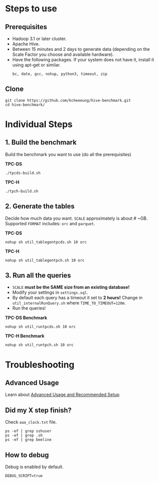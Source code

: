 # Steps to use

## Prerequisites
- Hadoop 3.1 or later cluster.
- Apache Hive.
- Between 15 minutes and 2 days to generate data (depending on the Scale Factor you choose and available hardware).
- Have the following packages. If your system does not have it, install it using apt-get or similar.
    ```
    bc, date, gcc, nohup, python3, timeout, zip
    ```

## Clone
```
git clone https://github.com/kcheeeung/hive-benchmark.git
cd hive-benchmark/
```

# Individual Steps

## 1. Build the benchmark
Build the benchmark you want to use (do all the prerequisites)

**TPC-DS**
```
./tpcds-build.sh
```
**TPC-H**
```
./tpch-build.sh
```

## 2. Generate the tables
Decide how much data you want. `SCALE` approximately is about # ~GB. Supported `FORMAT` includes: `orc` and `parquet`.

**TPC-DS**
```
nohup sh util_tablegentpcds.sh 10 orc
```
**TPC-H**
```
nohup sh util_tablegentpch.sh 10 orc
```

## 3. Run all the queries
- `SCALE` **must be the SAME size from an existing database!**
- Modify your settings in `settings.sql`.
- By default each query has a timeout it set to **2 hours!** Change in `util_internalRunQuery.sh` where `TIME_TO_TIMEOUT=120m`.
- Run the queries!

**TPC-DS Benchmark**
```
nohup sh util_runtpcds.sh 10 orc
```
**TPC-H Benchmark**
```
nohup sh util_runtpch.sh 10 orc
```

# Troubleshooting

## Advanced Usage
Learn about [Advanced Usage and Recommended Setup](README_advanced.md)

## Did my X step finish?
Check `aaa_clock.txt` file.
```
ps -ef | grep sshuser
ps -ef | grep .sh
ps -ef | grep beeline
```

## How to debug
Debug is enabled by default.
```
DEBUG_SCRIPT=true
```
